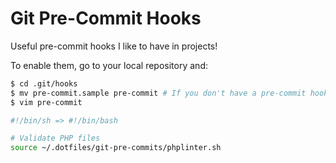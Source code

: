 # Git Pre-Commit Hooks

Useful pre-commit hooks I like to have in projects!

To enable them, go to your local repository and:

```bash
$ cd .git/hooks
$ mv pre-commit.sample pre-commit # If you don't have a pre-commit hook already.
$ vim pre-commit
```

```bash
#!/bin/sh => #!/bin/bash
```

```bash
# Validate PHP files
source ~/.dotfiles/git-pre-commits/phplinter.sh
```


